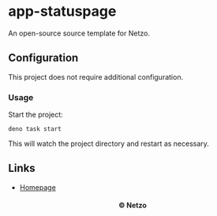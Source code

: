 # app-statuspage

An open-source source template for Netzo.

## Configuration

This project does not require additional configuration.

### Usage

Start the project:

```
deno task start
```

This will watch the project directory and restart as necessary.

## Links

- [Homepage](https://app.netzo.io/templates/app-statuspage)

<div align="center">
  <h4>© Netzo</h4>
</div>
